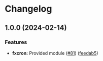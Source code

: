 # Changelog

## 1.0.0 (2024-02-14)


### Features

* **fxcron:** Provided module ([#81](https://github.com/ankorstore/yokai/issues/81)) ([feedab5](https://github.com/ankorstore/yokai/commit/feedab505fbed308adbf0767e17c6661938873ba))

